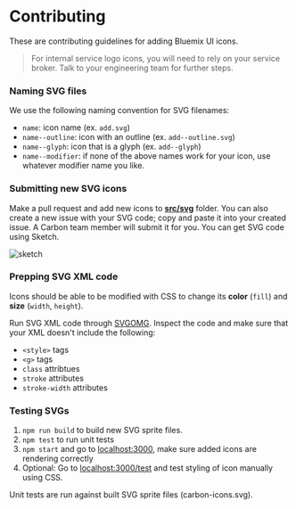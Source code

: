 # Contributing

These are contributing guidelines for adding Bluemix UI icons.

> For internal service logo icons, you will need to rely on your service broker. Talk to your engineering team for further steps.

### Naming SVG files

We use the following naming convention for SVG filenames:

* `name`: icon name (ex. `add.svg`)
* `name--outline`: icon with an outline (ex. `add--outline.svg`)
* `name--glyph`: icon that is a glyph (ex. `add--glyph`)
* `name--modifier`: if none of the above names work for your icon, use whatever modifier name you like.

### Submitting new SVG icons

Make a pull request and add new icons to [**src/svg**](https://github.com/carbon-design-system/carbon-icons/tree/master/src/svg) folder.
You can also create a new issue with your SVG code; copy and paste it into your created issue. A Carbon team member will submit it for you. You can get SVG code using Sketch.

![sketch](https://user-images.githubusercontent.com/4185382/30172200-bc48bb9a-93b9-11e7-96d6-e968e88cfd79.png)

### Prepping SVG XML code

Icons should be able to be modified with CSS to change its **color** (`fill`) and **size** (`width`, `height`).

Run SVG XML code through [SVGOMG](https://jakearchibald.github.io/svgomg/).
Inspect the code and make sure that your XML doesn't include the following:

* `<style>` tags
* `<g>` tags
* `class` attribtues
* `stroke` attributes
* `stroke-width` attributes

### Testing SVGs

1.  `npm run build` to build new SVG sprite files.
2.  `npm test` to run unit tests
3.  `npm start` and go to [localhost:3000](http://localhost:3000/), make sure added icons are rendering correctly
4.  Optional: Go to [localhost:3000/test](http://localhost:3000/test) and test styling of icon manually using CSS.

Unit tests are run against built SVG sprite files (carbon-icons.svg).

